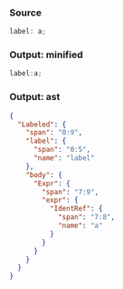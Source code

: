 ### Source
```js parse:stmt
label: a;
```

### Output: minified
```js
label:a;
```

### Output: ast
```json
{
  "Labeled": {
    "span": "0:9",
    "label": {
      "span": "0:5",
      "name": "label"
    },
    "body": {
      "Expr": {
        "span": "7:9",
        "expr": {
          "IdentRef": {
            "span": "7:8",
            "name": "a"
          }
        }
      }
    }
  }
}
```
